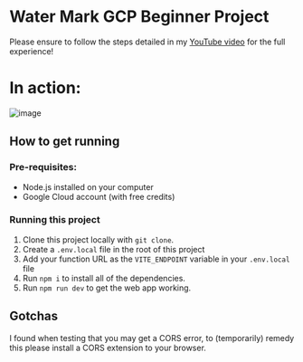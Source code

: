 # Water Mark GCP Beginner Project

Please ensure to follow the steps detailed in my [YouTube video](https://youtu.be/qQkDhBiSoZk) for the full experience!

# In action: 
![image](https://user-images.githubusercontent.com/1508676/218339594-8cffd3ae-aeb6-40b8-94cc-73b332a18b08.png)

## How to get running
### Pre-requisites:
- Node.js installed on your computer
- Google Cloud account (with free credits)

### Running this project
1. Clone this project locally with `git clone`.
2. Create a `.env.local` file in the root of this project
3. Add your function URL as the `VITE_ENDPOINT` variable in your `.env.local` file
4. Run `npm i` to install all of the dependencies.
5. Run `npm run dev` to get the web app working.

## Gotchas
I found when testing that you may get a CORS error, to (temporarily) remedy this please install a CORS extension to your browser.
